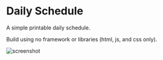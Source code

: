 # Daily Schedule

A simple printable daily schedule. 

Build using no framework or libraries (html, js, and css only).

<img src="https://schedule.randombits.dev/jari.png" alt="screenshot">
